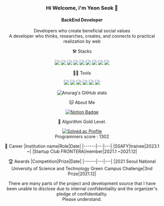 

<div align="center">

### Hi Welcome, i'm Yeon Seok 👋

#### BackEnd Developer
Developers who create beneficial social values   
A developer who thinks, researches, creates, and connects to practical realization by web


🛠️ Stacks


 <img src="https://img.shields.io/badge/Java-007396?style=flat-square&logo=Java&logoColor=white"/> <img src="https://img.shields.io/badge/spring-6DB33F?style=for-the-style=flat-square&logo=Spring&logoColor=white"> <img src="https://img.shields.io/badge/Spring Boot-6DB33F?style=flat-square&logo=Spring Boot&logoColor=white"> <img src="https://img.shields.io/badge/Spring Security-6DB33F?style=flat-square&logo=Spring Security&logoColor=white"> <img src="https://img.shields.io/badge/MySQL-4479A1?style=flat-square&logo=MySQL&logoColor=white"/> <img src="https://img.shields.io/badge/Python-3766AB?style=flat-square&logo=Python&logoColor=white"/> <img src="https://img.shields.io/badge/TensorFlow-FF6F00?style=flat-square&logo=TensorFlow&logoColor=white"/> <img src="https://img.shields.io/badge/Vue.js-4FC08D?style=flat-square&logo=Vue.js&logoColor=white"/> <img src="https://img.shields.io/badge/JavaScript-F7DF1E?style=flat-square&logo=JavaScript&logoColor=white">


💪🏼 Tools 

<img src="https://img.shields.io/badge/IntelliJ IDEA-000000?style=flat-square&logo=IntelliJ IDEA&logoColor=white"/> <img src="https://img.shields.io/badge/Eclipse IDE-2C2255?style=flat-square&logo=Eclipse IDE&logoColor=white"/> <img src="https://img.shields.io/badge/Anaconda-44A833?style=flat-square&logo=Anaconda&logoColor=white"/> <img src="https://img.shields.io/badge/GitHub-181717?style=flat-square&logo=GitHub&logoColor=white"/> <img src="https://img.shields.io/badge/Jira-0052CC?style=flat-square&logo=Jira&logoColor=white"/> <img src="https://img.shields.io/badge/Visual Studio Code-007ACC?style=flat-square&logo=Visual Studio Code&logoColor=white"/>  

![Anurag's GitHub stats](https://github-readme-stats.vercel.app/api?username=Yeon-seok&show_icons=true&theme=radical)


🐱 About Me

  [![Notion Badge](https://img.shields.io/badge/Notion-000000?style=flat-square&logo=Notion&logoColor=white&link=https://joyous-pansy-314.notion.site/1612a809df194bb892e7dc0f4947c300)](https://www.notion.so/P-O-R-T-F-O-L-I-O-172bec3a2d004a20ba859987ea1f28c1)


🏅 Algorithm Gold Level. 

[![Solved.ac Profile](http://mazassumnida.wtf/api/v2/generate_badge?boj=abcd9351)](https://solved.ac/abcd9351/)  
Programmers score : 1302

:raising_hand: Career
|Institution name|Role|Date|
|------|---|---|
|SSAFY|trainee|2023.1 ~|
|Startup Club FRONTERA|member|2021.1 ~2021.12|






🏆 Awards
|Competition|Prize|Date|
|------|---|---|
|2021 Seoul National University of Science and Technology Green Campus Challenge|3nd Prize|2021.12|



There are many parts of the project and development source that I have been unable to disclose due to internal confidentiality and the organizer's pledge of confidentiality.  
Please understand.

</div>
